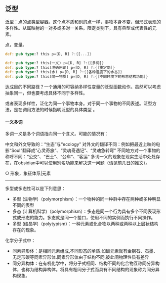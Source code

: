## 泛型

泛型：点的点类型容器。这个点本质和别的点一样，事物本身不变，但形式表现的多样性。从属映射的一对多或多对一关系。限定类别下，具有典型或代表性的元素。

点，变量。

```rs
def::pub type:? this p=[D, R] ?:{[...]}
```

```rs
def::pub type:? this(一义) p=[D, R] ?:{[多词]}
def::pub type:? this(准确用词) p=[D, R] ?:{[重定向]}
def::pub type:? this(水) p=[D, R] ?:{[各种温度下的水态]}
def::pub type:? this(同一物质) p=[D, R] ?:{[不同环境下的形态结构功能]}
```

达成目的不同路径？一个通用的可容纳多样性变量的泛型函数动作。虽然可以考虑抽象同一，但也要考虑具体不同于多样性。

或者表现多样性，泛化为同一个事物本身。对于同一个事物的不同表述。泛型方法，是在调用方法的时候指明泛型的具体类型 。

#### 一义多词

多词一义是多个词语指向同一个含义。可能的情况有：

中文和外文导致的：“生态”与“ecology”
对外文的翻译不同：例如把最近上映的电影“Soul”翻译成“心灵奇旅”、“灵魂奇遇记”、“灵魂急转弯”
不同地方对一个事物的称呼不同：“公交”、“巴士”、“公车”、“客运”
多词一义的现象在现实生活中处处存在，在obsidian中可以使用别名功能来解决这一问题（请见前几日的推文）。


○ 形象，象征体系|元素

----

多型或多态性可以是下列意思：

- 多型 (生物学)（polymorphism）：一个物种的同一种群中存在两种或多种明显不同的表型
- 多态 (计算机科学)（polymorphism）：多态是同一个行为具有多个不同表现形式或形态的能力。多态就是同一个接口，使用不同的实例而执行不同操作。
- 多型 (结晶学)（polytypism）：一种元素或化合物以两种或两种以上层状结构存在的现象。

化学分子式中：
- 同素异形体：是相同元素组成,不同形态的单质.如碳元素就有金钢石、石墨、无定形碳等同素异形体.同素异形体由于结构不同,彼此间物理性质有差异
- 同分异构体：在有机化学中，将分子式相同、结构不同的化合物互称同分异构体，也称为结构异构体。将具有相同分子式而具有不同结构的现象称为同分异构现象。